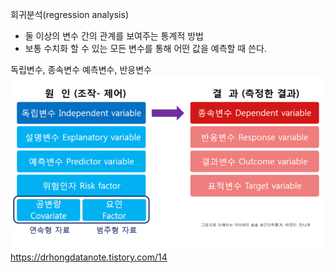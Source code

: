 회귀분석(regression analysis)
- 둘 이상의 변수 간의 관계를 보여주는 통계적 방법
- 보통 수치화 할 수 있는 모든 변수를 통해 어떤 값을 예측할 때 쓴다.


독립변수, 종속변수
예측변수, 반응변수
![img.png](img.png)
https://drhongdatanote.tistory.com/14

